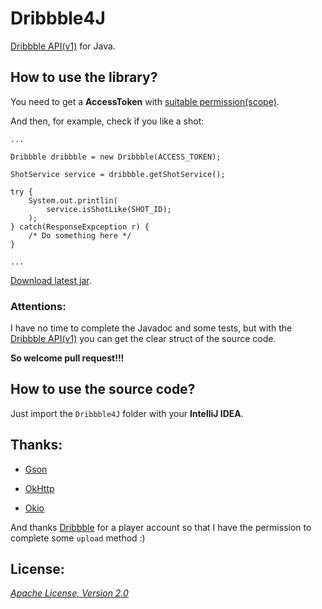 Dribbble4J
===

[Dribbble API(v1)](http://developer.dribbble.com/v1/ "Dribbble API(v1)") for Java.

## How to use the library?

You need to get a **AccessToken** with [suitable permission(scope)](http://developer.dribbble.com/v1/oauth/ "Dribbble API #oauth").

And then, for example, check if you like a shot:

    ...

    Dribbble dribbble = new Dribbble(ACCESS_TOKEN);

    ShotService service = dribbble.getShotService();

    try {
        System.out.printlin(
            service.isShotLike(SHOT_ID);
        );
    } catch(ResponseExpception r) {
        /* Do something here */
    }

    ...

[Download latest jar](https://github.com/mthli/Dribbble4J/releases/download/v1.0.1/Dribbble4J.1.0.1.jar "Latest jar").

### Attentions:

I have no time to complete the Javadoc and some tests, but with the [Dribbble API(v1)](http://developer.dribbble.com/v1/ "Dribbble API(v1)") you can get the clear struct of the source code.

__So welcome pull request!!!__

## How to use the source code?

Just import the `Dribbble4J` folder with your __IntelliJ IDEA__.

## Thanks:

 - [Gson](http://code.google.com/p/google-gson/ "Gson")

 - [OkHttp](https://github.com/square/okhttp "OkHttp")

 - [Okio](https://github.com/square/okio "Okio")

And thanks [Dribbble](https://github.com/dribbble "Dribbble") for a player account so that I have the permission to complete some `upload` method :)

## License:

_[Apache License, Version 2.0](https://github.com/mthli/Dribbble4J/blob/master/LICENSE "Apache License, Version 2.0")_
